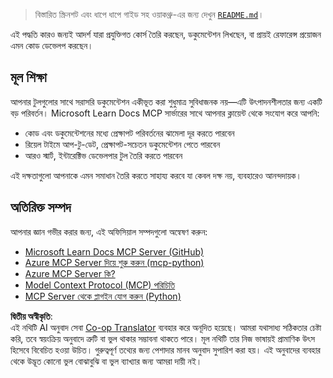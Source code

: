 <!--
CO_OP_TRANSLATOR_METADATA:
{
  "original_hash": "577394ece173bbc758150fd4bfbc13dd",
  "translation_date": "2025-06-21T14:15:59+00:00",
  "source_file": "09-CaseStudy/docs-mcp/README.md",
  "language_code": "bn"
}
-->
> বিস্তারিত স্ক্রিনশট এবং ধাপে ধাপে গাইড সহ ওয়াকথ্রু-এর জন্য দেখুন [`README.md`](./solution/scenario3/README.md)।

এই পদ্ধতি কারও জন্যই আদর্শ যারা প্রযুক্তিগত কোর্স তৈরি করছেন, ডকুমেন্টেশন লিখছেন, বা প্রায়ই রেফারেন্স প্রয়োজন এমন কোড ডেভেলপ করছেন।

## মূল শিক্ষা

আপনার টুলগুলোর সাথে সরাসরি ডকুমেন্টেশন একীভূত করা শুধুমাত্র সুবিধাজনক নয়—এটি উৎপাদনশীলতার জন্য একটি বড় পরিবর্তন। Microsoft Learn Docs MCP সার্ভারের সাথে আপনার ক্লায়েন্ট থেকে সংযোগ করে আপনি:

- কোড এবং ডকুমেন্টেশনের মধ্যে প্রেক্ষাপট পরিবর্তনের ঝামেলা দূর করতে পারবেন
- রিয়েল টাইমে আপ-টু-ডেট, প্রেক্ষাপট-সচেতন ডকুমেন্টেশন পেতে পারবেন
- আরও স্মার্ট, ইন্টারেক্টিভ ডেভেলপার টুল তৈরি করতে পারবেন

এই দক্ষতাগুলো আপনাকে এমন সমাধান তৈরি করতে সাহায্য করবে যা কেবল দক্ষ নয়, ব্যবহারেও আনন্দদায়ক।

## অতিরিক্ত সম্পদ

আপনার জ্ঞান গভীর করার জন্য, এই অফিসিয়াল সম্পদগুলো অন্বেষণ করুন:

- [Microsoft Learn Docs MCP Server (GitHub)](https://github.com/MicrosoftDocs/mcp)
- [Azure MCP Server দিয়ে শুরু করুন (mcp-python)](https://learn.microsoft.com/en-us/azure/developer/azure-mcp-server/get-started#create-the-python-app)
- [Azure MCP Server কি?](https://learn.microsoft.com/en-us/azure/developer/azure-mcp-server/)
- [Model Context Protocol (MCP) পরিচিতি](https://modelcontextprotocol.io/introduction)
- [MCP Server থেকে প্লাগইন যোগ করুন (Python)](https://learn.microsoft.com/en-us/semantic-kernel/concepts/plugins/adding-mcp-plugins)

**দ্বিতীয় অস্বীকৃতি**:  
এই নথিটি AI অনুবাদ সেবা [Co-op Translator](https://github.com/Azure/co-op-translator) ব্যবহার করে অনূদিত হয়েছে। আমরা যথাসাধ্য সঠিকতার চেষ্টা করি, তবে স্বয়ংক্রিয় অনুবাদে ত্রুটি বা ভুল থাকার সম্ভাবনা থাকতে পারে। মূল নথিটি তার নিজ ভাষায়ই প্রামাণিক উৎস হিসেবে বিবেচিত হওয়া উচিত। গুরুত্বপূর্ণ তথ্যের জন্য পেশাদার মানব অনুবাদ সুপারিশ করা হয়। এই অনুবাদের ব্যবহার থেকে উদ্ভূত কোনো ভুল বোঝাবুঝি বা ভুল ব্যাখ্যার জন্য আমরা দায়ী নই।